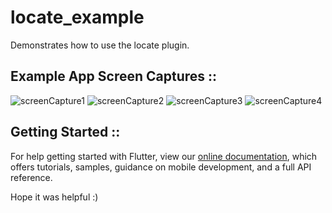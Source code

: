 # locate_example

Demonstrates how to use the locate plugin.

## Example App Screen Captures ::

  ![screenCapture1](https://github.com/itzmeanjan/locate/blob/master/example/Screenshot_20190307-015826.png)
  ![screenCapture2](https://github.com/itzmeanjan/locate/blob/master/example/Screenshot_20190307-015835.png)
  ![screenCapture3](https://github.com/itzmeanjan/locate/blob/master/example/Screenshot_20190307-015842.png)
  ![screenCapture4](https://github.com/itzmeanjan/locate/blob/master/example/Screenshot_20190307-015853.png)

## Getting Started ::

For help getting started with Flutter, view our 
[online documentation](https://flutter.io/docs), which offers tutorials, 
samples, guidance on mobile development, and a full API reference.

Hope it was helpful :)
